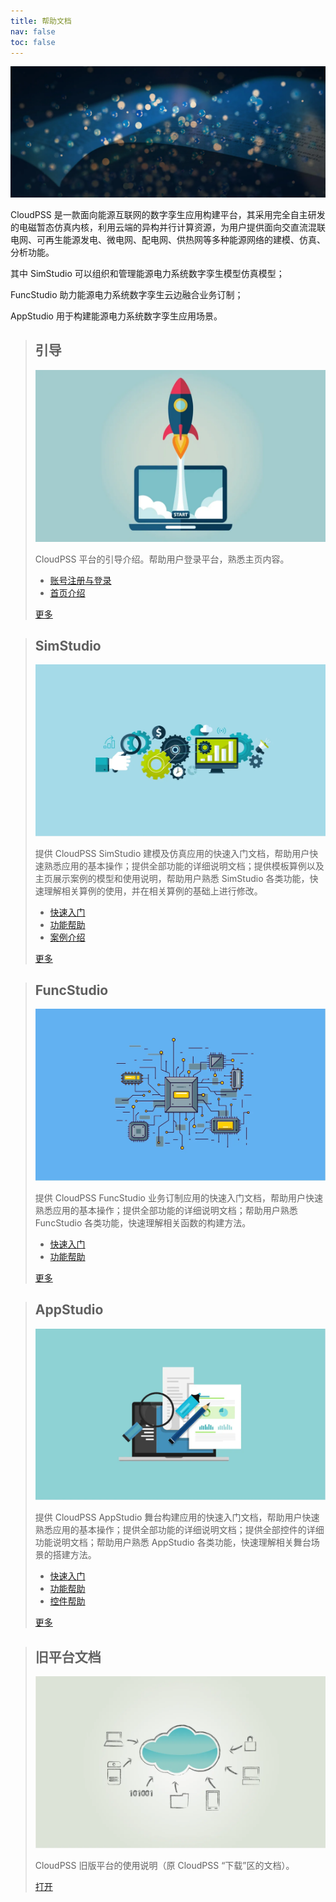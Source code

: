 ```yaml
---
title: 帮助文档
nav: false
toc: false
---
```


![](bg.jpg)

CloudPSS 是一款面向能源互联网的数字孪生应用构建平台，其采用完全自主研发的电磁暂态仿真内核，利用云端的异构并行计算资源，为用户提供面向交直流混联电网、可再生能源发电、微电网、配电网、供热网等多种能源网络的建模、仿真、分析功能。

其中 SimStudio 可以组织和管理能源电力系统数字孪生模型仿真模型；

FuncStudio 助力能源电力系统数字孪生云边融合业务订制；

AppStudio 用于构建能源电力系统数字孪生应用场景。

> ## 引导
> 
> ![](快速入门.png)
> 
> CloudPSS 平台的引导介绍。帮助用户登录平台，熟悉主页内容。
> + [账号注册与登录](guide1/login.md)
> + [首页介绍](guide1/main.md)
> 
> [更多](guide1/index.md)

> ## SimStudio
> ![](功能帮助.png)
> 
> 提供 CloudPSS SimStudio 建模及仿真应用的快速入门文档，帮助用户快速熟悉应用的基本操作；提供全部功能的详细说明文档；提供模板算例以及主页展示案例的模型和使用说明，帮助用户熟悉 SimStudio 各类功能，快速理解相关算例的使用，并在相关算例的基础上进行修改。
> + [快速入门](simstudio/guide.md)
> + [功能帮助](simstudio/features.md)
> + [案例介绍](simstudio/examples.md)
> 
> [更多](simstudio/index.md)

> ## FuncStudio
> ![](元件帮助.png)
> 
> 提供 CloudPSS FuncStudio 业务订制应用的快速入门文档，帮助用户快速熟悉应用的基本操作；提供全部功能的详细说明文档；帮助用户熟悉 FuncStudio 各类功能，快速理解相关函数的构建方法。
> + [快速入门](funcstudio/guide.md)
> + [功能帮助](funcstudio/features.md)
> 
> [更多](funcstudio/index.md)


> ## AppStudio
> ![](案例介绍.png)
> 
> 提供 CloudPSS AppStudio 舞台构建应用的快速入门文档，帮助用户快速熟悉应用的基本操作；提供全部功能的详细说明文档；提供全部控件的详细功能说明文档；帮助用户熟悉 AppStudio 各类功能，快速理解相关舞台场景的搭建方法。
> + [快速入门](appstudio/guide.md)
> + [功能帮助](appstudio/features.md)
> + [控件帮助](appstudio/control.md)
> 
>  [更多](appstudio/index.md)


> ## 旧平台文档
> ![](旧平台文档.png)
> 
> CloudPSS 旧版平台的使用说明（原 CloudPSS “下载”区的文档）。
> 
> [打开](//www.cloudpss.net/downloadnew/)

